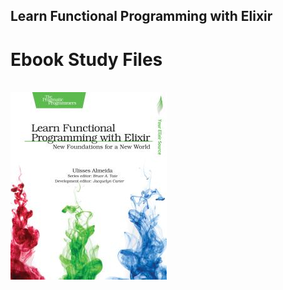 ## Learn Functional Programming with Elixir

# Ebook Study Files

<br />
<img src="img/learn_functional_elixir.jpeg" />
